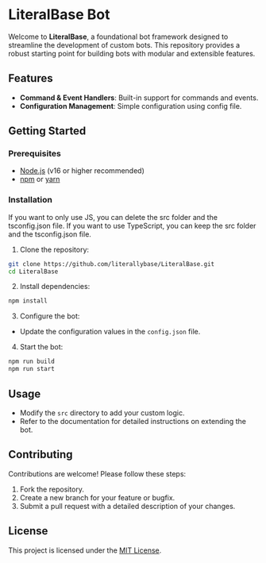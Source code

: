# LiteralBase Bot

Welcome to **LiteralBase**, a foundational bot framework designed to streamline the development of custom bots. This repository provides a robust starting point for building bots with modular and extensible features.

## Features
- **Command & Event Handlers**: Built-in support for commands and events.
- **Configuration Management**: Simple configuration using config file.

## Getting Started

### Prerequisites
- [Node.js](https://nodejs.org/) (v16 or higher recommended)
- [npm](https://www.npmjs.com/) or [yarn](https://yarnpkg.com/)

### Installation
If you want to only use JS, you can delete the src folder and the tsconfig.json file. If you want to use TypeScript, you can keep the src folder and the tsconfig.json file.

1. Clone the repository:

```bash
git clone https://github.com/literallybase/LiteralBase.git
cd LiteralBase
```

2. Install dependencies:

```bash
npm install
```

3. Configure the bot:

- Update the configuration values in the `config.json` file.

4. Start the bot:

```bash
npm run build
npm run start
```

## Usage
- Modify the `src` directory to add your custom logic.
- Refer to the documentation for detailed instructions on extending the bot.

## Contributing
Contributions are welcome! Please follow these steps:

1. Fork the repository.
2. Create a new branch for your feature or bugfix.
3. Submit a pull request with a detailed description of your changes.

## License
This project is licensed under the [MIT License](LICENSE).
